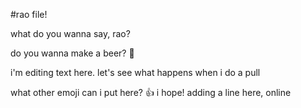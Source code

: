 
#rao file!

what do you wanna say, rao?

do you wanna make a beer? :beer:

i'm editing text here. let's see what happens when i do a pull


what other emoji can i put here? :+1: i hope! 
adding a line here, online
